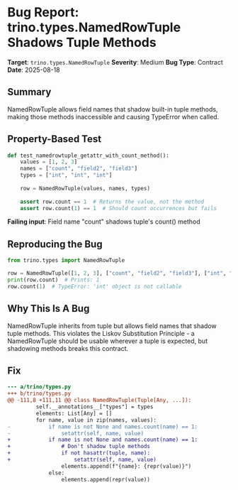 # Bug Report: trino.types.NamedRowTuple Shadows Tuple Methods

**Target**: `trino.types.NamedRowTuple`
**Severity**: Medium
**Bug Type**: Contract
**Date**: 2025-08-18

## Summary

NamedRowTuple allows field names that shadow built-in tuple methods, making those methods inaccessible and causing TypeError when called.

## Property-Based Test

```python
def test_namedrowtuple_getattr_with_count_method():
    values = [1, 2, 3]
    names = ["count", "field2", "field3"]
    types = ["int", "int", "int"]
    
    row = NamedRowTuple(values, names, types)
    
    assert row.count == 1  # Returns the value, not the method
    assert row.count(1) == 1  # Should count occurrences but fails
```

**Failing input**: Field name "count" shadows tuple's count() method

## Reproducing the Bug

```python
from trino.types import NamedRowTuple

row = NamedRowTuple([1, 2, 3], ["count", "field2", "field3"], ["int", "int", "int"])
print(row.count)  # Prints: 1
row.count(1)  # TypeError: 'int' object is not callable
```

## Why This Is A Bug

NamedRowTuple inherits from tuple but allows field names that shadow tuple methods. This violates the Liskov Substitution Principle - a NamedRowTuple should be usable wherever a tuple is expected, but shadowing methods breaks this contract.

## Fix

```diff
--- a/trino/types.py
+++ b/trino/types.py
@@ -111,8 +111,11 @@ class NamedRowTuple(Tuple[Any, ...]):
         self.__annotations__["types"] = types
         elements: List[Any] = []
         for name, value in zip(names, values):
-            if name is not None and names.count(name) == 1:
-                setattr(self, name, value)
+            if name is not None and names.count(name) == 1:
+                # Don't shadow tuple methods
+                if not hasattr(tuple, name):
+                    setattr(self, name, value)
                 elements.append(f"{name}: {repr(value)}")
             else:
                 elements.append(repr(value))
```